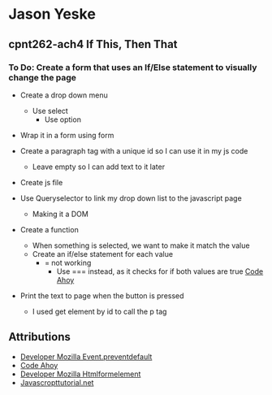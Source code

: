 # Jason Yeske

## cpnt262-ach4 If This, Then That

### To Do: Create a form that uses an If/Else statement to visually change the page

- Create a drop down menu
    - Use select
        - Use option
- Wrap it in a form using form

- Create a paragraph tag with a unique id so I can use it in my js code
    - Leave empty so I can add text to it later

- Create js file
- Use Queryselector to link my drop down list to the javascript page
    - Making it a DOM

<!-- Important to know, but ended up switching my code because I forgot to add the button, so the code was switching when I selected something from the dropdown, not when I hit submit

Use addEventListener to make the page listen when that item changes
    - Click does not work, as soon as I click on the dropdown menu it adds text
        - Use change instead of click [javascript tutorial](https://www.javascripttutorial.net/javascript-dom/javascript-change-event/) -->

- Create a function 
    - When something is selected, we want to make it match the value
    - Create an if/else statement for each value
        - = not working
            - Use === instead, as it checks for if both values are true [Code Ahoy](https://codeahoy.com/javascript/2019/10/12/==-vs-===-in-javascript/#:~:text=The%20difference%20between%20%3D%3D%20and%20%3D%3D%3D%20is%20that%3A,same%20type%20before%20performing%20comparison.&text=%3D%3D%3D%20does%20not%20do%20any,the%20two%20variables%20being%20compared.)


- Print the text to page when the button is pressed
    - I used get element by id to call the p tag


## Attributions

- [Developer Mozilla Event.preventdefault](https://developer.mozilla.org/en-US/docs/Web/API/Event/preventDefault)
- [Code Ahoy](https://codeahoy.com/javascript/2019/10/12/==-vs-===-in-javascript/#:~:text=The%20difference%20between%20%3D%3D%20and%20%3D%3D%3D%20is%20that%3A,same%20type%20before%20performing%20comparison.&text=%3D%3D%3D%20does%20not%20do%20any,the%20two%20variables%20being%20compared.)
- [Developer Mozilla Htmlformelement](https://developer.mozilla.org/en-US/docs/Web/API/HTMLFormElement/submit_event)
- [Javascropttutorial.net](https://www.javascripttutorial.net/javascript-dom/javascript-form/)


    